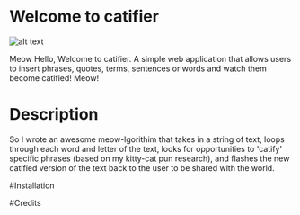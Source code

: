 # Welcome to catifier
![alt text](https://d30y9cdsu7xlg0.cloudfront.net/png/707608-200.png "Dedicated to Velma and Roxy")


Meow Hello, Welcome to catifier.
A simple web application that allows users to insert phrases, quotes, terms, sentences or words and watch them become catified! Meow! 

# Description
So I wrote an awesome meow-lgorithim that takes in a string of text, loops through each word and letter of the text, looks for opportunities to 'catify' specific phrases (based on my kitty-cat pun research), and flashes the new catified version of the text back to the user to be shared with the world. 

#Installation


#Credits
